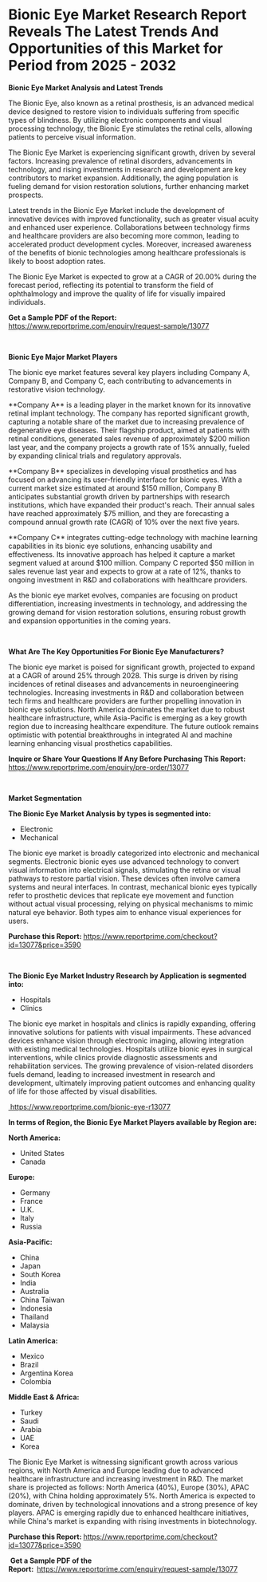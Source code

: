 <p><h1>Bionic Eye Market Research Report Reveals The Latest Trends And Opportunities of this Market for Period from 2025 - 2032</h1></p><p><strong>Bionic Eye Market Analysis and Latest Trends</strong></p>
<p><p>The Bionic Eye, also known as a retinal prosthesis, is an advanced medical device designed to restore vision to individuals suffering from specific types of blindness. By utilizing electronic components and visual processing technology, the Bionic Eye stimulates the retinal cells, allowing patients to perceive visual information.</p><p>The Bionic Eye Market is experiencing significant growth, driven by several factors. Increasing prevalence of retinal disorders, advancements in technology, and rising investments in research and development are key contributors to market expansion. Additionally, the aging population is fueling demand for vision restoration solutions, further enhancing market prospects.</p><p>Latest trends in the Bionic Eye Market include the development of innovative devices with improved functionality, such as greater visual acuity and enhanced user experience. Collaborations between technology firms and healthcare providers are also becoming more common, leading to accelerated product development cycles. Moreover, increased awareness of the benefits of bionic technologies among healthcare professionals is likely to boost adoption rates.</p><p>The Bionic Eye Market is expected to grow at a CAGR of 20.00% during the forecast period, reflecting its potential to transform the field of ophthalmology and improve the quality of life for visually impaired individuals.</p></p>
<p><strong>Get a Sample PDF of the Report:&nbsp;</strong> <a href="https://www.reportprime.com/enquiry/request-sample/13077?utm_campaign=4522&utm_medium=2&utm_source=Github&utm_content=ia&utm_term=17052025&utm_id=bionic-eye">https://www.reportprime.com/enquiry/request-sample/13077</a></p>
<p>&nbsp;</p>
<p><strong>Bionic Eye Major Market Players</strong></p>
<p><p>The bionic eye market features several key players including Company A, Company B, and Company C, each contributing to advancements in restorative vision technology. </p><p>**Company A** is a leading player in the market known for its innovative retinal implant technology. The company has reported significant growth, capturing a notable share of the market due to increasing prevalence of degenerative eye diseases. Their flagship product, aimed at patients with retinal conditions, generated sales revenue of approximately $200 million last year, and the company projects a growth rate of 15% annually, fueled by expanding clinical trials and regulatory approvals.</p><p>**Company B** specializes in developing visual prosthetics and has focused on advancing its user-friendly interface for bionic eyes. With a current market size estimated at around $150 million, Company B anticipates substantial growth driven by partnerships with research institutions, which have expanded their product's reach. Their annual sales have reached approximately $75 million, and they are forecasting a compound annual growth rate (CAGR) of 10% over the next five years.</p><p>**Company C** integrates cutting-edge technology with machine learning capabilities in its bionic eye solutions, enhancing usability and effectiveness. Its innovative approach has helped it capture a market segment valued at around $100 million. Company C reported $50 million in sales revenue last year and expects to grow at a rate of 12%, thanks to ongoing investment in R&D and collaborations with healthcare providers.</p><p>As the bionic eye market evolves, companies are focusing on product differentiation, increasing investments in technology, and addressing the growing demand for vision restoration solutions, ensuring robust growth and expansion opportunities in the coming years.</p></p>
<p>&nbsp;</p>
<p><strong>What Are The Key Opportunities For Bionic Eye Manufacturers?</strong></p>
<p><p>The bionic eye market is poised for significant growth, projected to expand at a CAGR of around 25% through 2028. This surge is driven by rising incidences of retinal diseases and advancements in neuroengineering technologies. Increasing investments in R&D and collaboration between tech firms and healthcare providers are further propelling innovation in bionic eye solutions. North America dominates the market due to robust healthcare infrastructure, while Asia-Pacific is emerging as a key growth region due to increasing healthcare expenditure. The future outlook remains optimistic with potential breakthroughs in integrated AI and machine learning enhancing visual prosthetics capabilities.</p></p>
<p><strong>Inquire or Share Your Questions If Any Before Purchasing This Report:</strong> <a href="https://www.reportprime.com/enquiry/pre-order/13077?utm_campaign=4522&utm_medium=2&utm_source=Github&utm_content=ia&utm_term=17052025&utm_id=bionic-eye">https://www.reportprime.com/enquiry/pre-order/13077</a></p>
<p>&nbsp;</p>
<p><strong>Market Segmentation</strong></p>
<p><strong>The Bionic Eye Market Analysis by types is segmented into:</strong></p>
<p><ul><li>Electronic</li><li>Mechanical</li></ul></p>
<p><p>The bionic eye market is broadly categorized into electronic and mechanical segments. Electronic bionic eyes use advanced technology to convert visual information into electrical signals, stimulating the retina or visual pathways to restore partial vision. These devices often involve camera systems and neural interfaces. In contrast, mechanical bionic eyes typically refer to prosthetic devices that replicate eye movement and function without actual visual processing, relying on physical mechanisms to mimic natural eye behavior. Both types aim to enhance visual experiences for users.</p></p>
<p><strong>Purchase this Report:&nbsp;</strong><a href="https://www.reportprime.com/checkout?id=13077&price=3590&utm_campaign=4522&utm_medium=2&utm_source=Github&utm_content=ia&utm_term=17052025&utm_id=bionic-eye">https://www.reportprime.com/checkout?id=13077&price=3590</a></p>
<p>&nbsp;</p>
<p><strong>The Bionic Eye Market Industry Research by Application is segmented into:</strong></p>
<p><ul><li>Hospitals</li><li>Clinics</li></ul></p>
<p><p>The bionic eye market in hospitals and clinics is rapidly expanding, offering innovative solutions for patients with visual impairments. These advanced devices enhance vision through electronic imaging, allowing integration with existing medical technologies. Hospitals utilize bionic eyes in surgical interventions, while clinics provide diagnostic assessments and rehabilitation services. The growing prevalence of vision-related disorders fuels demand, leading to increased investment in research and development, ultimately improving patient outcomes and enhancing quality of life for those affected by visual disabilities.</p></p>
<p><a href="https://www.reportprime.com/bionic-eye-r13077?utm_campaign=4522&utm_medium=2&utm_source=Github&utm_content=ia&utm_term=17052025&utm_id=bionic-eye">&nbsp;https://www.reportprime.com/bionic-eye-r13077</a></p>
<p><strong>In terms of Region, the Bionic Eye Market Players available by Region are:</strong></p>
<p>
    <p> <strong> North America: </strong>
        <ul>
            <li>United States</li>
            <li>Canada</li>
        </ul>
        </p> 
    <p> <strong> Europe: </strong>
        <ul>
            <li>Germany</li>
            <li>France</li>
            <li>U.K.</li>
            <li>Italy</li>
            <li>Russia</li>
        </ul>
        </p> 
    <p> <strong> Asia-Pacific: </strong>
        <ul>
            <li>China</li>
            <li>Japan</li>
            <li>South Korea</li>
            <li>India</li>
            <li>Australia</li>
            <li>China Taiwan</li>
            <li>Indonesia</li>
            <li>Thailand</li>
            <li>Malaysia</li>
        </ul>
        </p> 
    <p> <strong> Latin America: </strong>
        <ul>
            <li>Mexico</li>
            <li>Brazil</li>
            <li>Argentina Korea</li>
            <li>Colombia</li>
        </ul>
        </p> 
    <p> <strong> Middle East & Africa: </strong>
        <ul>
            <li>Turkey</li>
            <li>Saudi</li>
            <li>Arabia</li>
            <li>UAE</li>
            <li>Korea</li>
        </ul>
    </p>
    </p>
<p><p>The Bionic Eye Market is witnessing significant growth across various regions, with North America and Europe leading due to advanced healthcare infrastructure and increasing investment in R&D. The market share is projected as follows: North America (40%), Europe (30%), APAC (20%), with China holding approximately 5%. North America is expected to dominate, driven by technological innovations and a strong presence of key players. APAC is emerging rapidly due to enhanced healthcare initiatives, while China's market is expanding with rising investments in biotechnology.</p></p>
<p><strong>Purchase this Report: </strong><a href="https://www.reportprime.com/checkout?id=13077&price=3590&utm_campaign=4522&utm_medium=2&utm_source=Github&utm_content=ia&utm_term=17052025&utm_id=bionic-eye">https://www.reportprime.com/checkout?id=13077&price=3590</a></p>
<p>&nbsp;<strong>Get a Sample PDF of the Report:&nbsp;&nbsp;</strong><a href="https://www.reportprime.com/enquiry/request-sample/13077?utm_campaign=4522&utm_medium=2&utm_source=Github&utm_content=ia&utm_term=17052025&utm_id=bionic-eye">https://www.reportprime.com/enquiry/request-sample/13077</a></p>
<p><strong></strong></p>
<p><p></p><p></p><p></p></p>